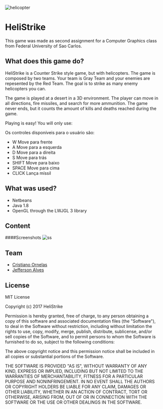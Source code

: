 ![helicopter](https://cloud.githubusercontent.com/assets/7515790/22896464/4e8a598c-f207-11e6-9ea7-03e5351bb6e5.png)

# HeliStrike
This game was made as second assignment for a Computer Graphics class from Federal University of Sao Carlos. 

What does this game do?
-------------
HeliStrike is a Counter Strike style game, but with helicopters. The game is composed by two teams. Your team is Gray Team and your enemies are repesented by the Red Team. The goal is to strike as many enemy helicopters you can.

The game is played at a desert in a 3D environment. The player can move in all directions, fire missiles, and search for more ammunition. The game never ends, but it counts the amount of kills and deaths reached during the game. 

Playing is easy! You will only use:

Os controles disponíveis para o usuário são:
- W 	 Move para frente
- A 	 Move para a esquerda
- D 	 Move para a direita
- S 	 Move para trás
- SHIFT 	 Move para baixo
- SPACE	 Move para cima
- CLICK 	 Lança míssil

What was used?
-------------
- Netbeans
- Java 1.8
- OpenGL through the LWJGL 3 library


Content
-------------
####Screenshots
![ss](https://cloud.githubusercontent.com/assets/7515790/22897369/9136cd4e-f20a-11e6-8567-455799664736.jpg)


Team
-------------
- [Cristiano Ornelas](https://www.linkedin.com/in/cristiano-ornelas-ribeiro-b58242ba)
- [Jefferson Alves](https://www.linkedin.com/in/jeffersonalvess)


License
-------------
MIT License

Copyright (c) 2017 HeliStrike

Permission is hereby granted, free of charge, to any person obtaining a copy
of this software and associated documentation files (the "Software"), to deal
in the Software without restriction, including without limitation the rights
to use, copy, modify, merge, publish, distribute, sublicense, and/or sell
copies of the Software, and to permit persons to whom the Software is
furnished to do so, subject to the following conditions:

The above copyright notice and this permission notice shall be included in all
copies or substantial portions of the Software.

THE SOFTWARE IS PROVIDED "AS IS", WITHOUT WARRANTY OF ANY KIND, EXPRESS OR
IMPLIED, INCLUDING BUT NOT LIMITED TO THE WARRANTIES OF MERCHANTABILITY,
FITNESS FOR A PARTICULAR PURPOSE AND NONINFRINGEMENT. IN NO EVENT SHALL THE
AUTHORS OR COPYRIGHT HOLDERS BE LIABLE FOR ANY CLAIM, DAMAGES OR OTHER
LIABILITY, WHETHER IN AN ACTION OF CONTRACT, TORT OR OTHERWISE, ARISING FROM,
OUT OF OR IN CONNECTION WITH THE SOFTWARE OR THE USE OR OTHER DEALINGS IN THE
SOFTWARE.


